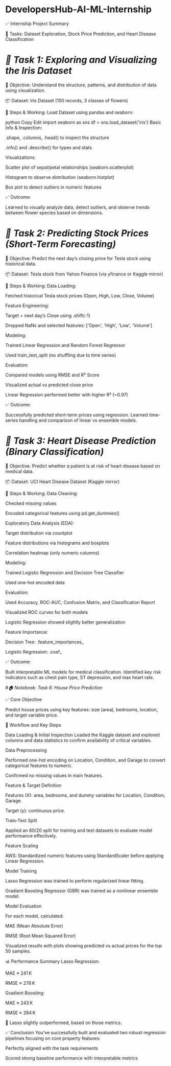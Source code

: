 # DevelopersHub-AI-ML-Internship

✅ Internship Project Summary

📘 Tasks: Dataset Exploration, Stock Price Prediction, and Heart Disease Classification

#  *🔷 Task 1: Exploring and Visualizing the Iris Dataset*

🎯 Objective:
Understand the structure, patterns, and distribution of data using visualization.

📦 Dataset:
Iris Dataset (150 records, 3 classes of flowers)

🔁 Steps & Working:
Load Dataset using pandas and seaborn:

python
Copy
Edit
import seaborn as sns
df = sns.load_dataset('iris')
Basic Info & Inspection:

.shape, .columns, .head() to inspect the structure

.info() and .describe() for types and stats

Visualizations:

Scatter plot of sepal/petal relationships (seaborn.scatterplot)

Histogram to observe distribution (seaborn.histplot)

Box plot to detect outliers in numeric features

✅ Outcome:

Learned to visually analyze data, detect outliers, and observe trends between flower species based on dimensions.

# *🔷 Task 2: Predicting Stock Prices (Short-Term Forecasting)*

🎯 Objective:
Predict the next day’s closing price for Tesla stock using historical data.

📦 Dataset:
Tesla stock from Yahoo Finance (via yfinance or Kaggle mirror)

🔁 Steps & Working:
Data Loading:

Fetched historical Tesla stock prices (Open, High, Low, Close, Volume)

Feature Engineering:

Target = next day’s Close using .shift(-1)

Dropped NaNs and selected features: ['Open', 'High', 'Low', 'Volume']

Modeling:

Trained Linear Regression and Random Forest Regressor

Used train_test_split (no shuffling due to time series)

Evaluation:

Compared models using RMSE and R² Score

Visualized actual vs predicted close price

Linear Regression performed better with higher R² (~0.97)

✅ Outcome: 

Successfully predicted short-term prices using regression. Learned time-series handling and comparison of linear vs ensemble models.

# *🔷 Task 3: Heart Disease Prediction (Binary Classification)*

🎯 Objective:
Predict whether a patient is at risk of heart disease based on medical data.

📦 Dataset:
UCI Heart Disease Dataset (Kaggle mirror)

🔁 Steps & Working:
Data Cleaning:

Checked missing values

Encoded categorical features using pd.get_dummies()

Exploratory Data Analysis (EDA):

Target distribution via countplot

Feature distributions via histograms and boxplots

Correlation heatmap (only numeric columns)

Modeling:

Trained Logistic Regression and Decision Tree Classifier

Used one-hot encoded data

Evaluation:

Used Accuracy, ROC-AUC, Confusion Matrix, and Classification Report

Visualized ROC curves for both models

Logistic Regression showed slightly better generalization

Feature Importance:

Decision Tree: .feature_importances_

Logistic Regression: .coef_

✅ Outcome:

Built interpretable ML models for medical classification. Identified key risk indicators such as chest pain type, ST depression, and max heart rate.

#*🏠 Notebook: Task 6: House Price Prediction*

✅ Core Objective

Predict house prices using key features: size (area), bedrooms, location, and target variable price.

🔁 Workflow and Key Steps

Data Loading & Initial Inspection
Loaded the Kaggle dataset and explored columns and data statistics to confirm availability of critical variables.

Data Preprocessing

Performed one-hot encoding on Location, Condition, and Garage to convert categorical features to numeric.

Confirmed no missing values in main features.

Feature & Target Definition

Features (X): area, bedrooms, and dummy variables for Location, Condition, Garage.

Target (y): continuous price.

Train-Test Split

Applied an 80/20 split for training and test datasets to evaluate model performance effectively.

Feature Scaling

AWS: Standardized numeric features using StandardScaler before applying Linear Regression.

Model Training

Lasso Regression was trained to perform regularized linear fitting.

Gradient Boosting Regressor (GBR) was trained as a nonlinear ensemble model.

Model Evaluation

For each model, calculated:

MAE (Mean Absolute Error)

RMSE (Root Mean Squared Error)

Visualized results with plots showing predicted vs actual prices for the top 50 samples.

📊 Performance Summary
Lasso Regression:

MAE ≈ 241 K

RMSE ≈ 278 K

Gradient Boosting:

MAE ≈ 243 K

RMSE ≈ 284 K

🎯 Lasso slightly outperformed, based on those metrics.

✅ Conclusion
You’ve successfully built and evaluated two robust regression pipelines focusing on core property features:

Perfectly aligned with the task requirements

Scored strong baseline performance with interpretable metrics

